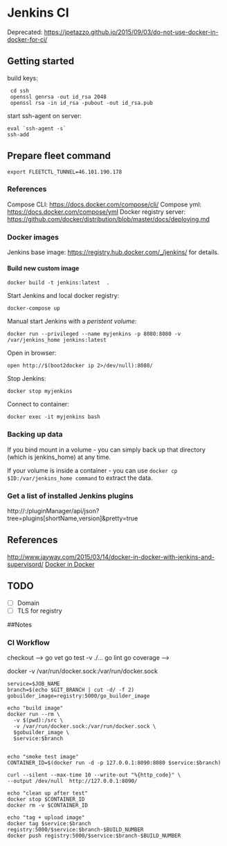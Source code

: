 # Jenkins CI
Deprecated:
https://jpetazzo.github.io/2015/09/03/do-not-use-docker-in-docker-for-ci/

## Getting started

build keys:
~~~
 cd ssh
 openssl genrsa -out id_rsa 2048
 openssl rsa -in id_rsa -pubout -out id_rsa.pub
~~~
start ssh-agent on server:
~~~
eval `ssh-agent -s`
ssh-add
~~~
## Prepare fleet command
~~~
export FLEETCTL_TUNNEL=46.101.190.178
~~~


### References
Compose CLI: https://docs.docker.com/compose/cli/
Compose yml: https://docs.docker.com/compose/yml
Docker registry server: https://github.com/docker/distribution/blob/master/docs/deploying.md

### Docker images
Jenkins base image: https://registry.hub.docker.com/_/jenkins/ for details.

#### Build new custom image

	docker build -t jenkins:latest  .

Start Jenkins and local docker registry:

	docker-compose up

Manual start Jenkins with a *peristent volume*:

    docker run --privileged --name myjenkins -p 8080:8080 -v /var/jenkins_home jenkins:latest


Open in browser: 

	open http://$(boot2docker ip 2>/dev/null):8080/

Stop Jenkins:

	docker stop myjenkins

Connect to container:

	docker exec -it myjenkins bash	

### Backing up data

If you bind mount in a volume - you can simply back up that directory (which is jenkins_home) at any time.

If your volume is inside a container - you can use `docker cp $ID:/var/jenkins_home command` to extract the data.

### Get a list of installed Jenkins plugins
http://<HOST>:<PORT>/pluginManager/api/json?tree=plugins[shortName,version]&pretty=true

## References
http://www.jayway.com/2015/03/14/docker-in-docker-with-jenkins-and-supervisord/
[Docker in Docker](https://github.com/jpetazzo/dind)

## TODO
 - [ ] Domain
 - [ ] TLS for registry

##Notes

### CI Workflow
checkout --> 
go vet
go test -v ./... 
go lint
go coverage
-->

docker -v /var/run/docker.sock:/var/run/docker.sock

~~~
service=$JOB_NAME
branch=$(echo $GIT_BRANCH | cut -d/ -f 2)
gobuilder_image=registry:5000/go_builder_image

echo "build image"
docker run --rm \
  -v $(pwd):/src \
  -v /var/run/docker.sock:/var/run/docker.sock \
  $gobuilder_image \
  $service:$branch 


echo "smoke test image"
CONTAINER_ID=$(docker run -d -p 127.0.0.1:8090:8080 $service:$branch)

curl --silent --max-time 10 --write-out "%{http_code}" \
--output /dev/null  http://127.0.0.1:8090/

echo "clean up after test"
docker stop $CONTAINER_ID
docker rm -v $CONTAINER_ID

echo "tag + upload image"
docker tag $service:$branch registry:5000/$service:$branch-$BUILD_NUMBER
docker push registry:5000/$service:$branch-$BUILD_NUMBER
~~~

